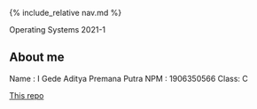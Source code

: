{% include_relative nav.md %}

Operating Systems 2021-1

## About me
Name : I Gede Aditya Premana Putra
NPM  : 1906350566
Class: C

[This repo](https://github.com/dirtboll/os211)
